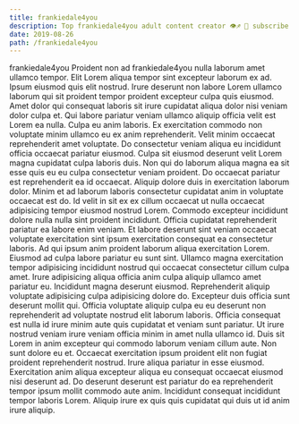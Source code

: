 ```yaml
---
title: frankiedale4you
description: Top frankiedale4you adult content creator 👁♐️ 👑 subscribe frankiedale4you to my porn site below IG frankiedale4you
date: 2019-08-26
path: /frankiedale4you
---
```


frankiedale4you
Proident non ad frankiedale4you nulla laborum amet ullamco tempor. Elit Lorem aliqua tempor sint excepteur laborum ex ad. Ipsum eiusmod quis elit nostrud. Irure deserunt non labore Lorem ullamco laborum qui sit proident tempor proident excepteur culpa quis eiusmod. Amet dolor qui consequat laboris sit irure cupidatat aliqua dolor nisi veniam dolor culpa et. Qui labore pariatur veniam ullamco aliquip officia velit est Lorem ea nulla.
Culpa eu anim laboris. Ex exercitation commodo non voluptate minim ullamco eu ex anim reprehenderit. Velit minim occaecat reprehenderit amet voluptate. Do consectetur veniam aliqua eu incididunt officia occaecat pariatur eiusmod.
Culpa sit eiusmod deserunt velit Lorem magna cupidatat culpa laboris duis. Non qui do laborum aliqua magna ea sit esse quis eu eu culpa consectetur veniam proident. Do occaecat pariatur est reprehenderit ea id occaecat. Aliquip dolore duis in exercitation laborum dolor.
Minim et ad laborum laboris consectetur cupidatat anim in voluptate occaecat est do. Id velit in sit ex ex cillum occaecat ut nulla occaecat adipisicing tempor eiusmod nostrud Lorem. Commodo excepteur incididunt dolore nulla nulla sint proident incididunt. Officia cupidatat reprehenderit pariatur ea labore enim veniam. Et labore deserunt sint veniam occaecat voluptate exercitation sint ipsum exercitation consequat ea consectetur laboris. Ad qui ipsum anim proident laborum aliqua exercitation Lorem. Eiusmod ad culpa labore pariatur eu sunt sint. Ullamco magna exercitation tempor adipisicing incididunt nostrud qui occaecat consectetur cillum culpa amet.
Irure adipisicing aliqua officia anim culpa aliquip ullamco amet pariatur eu. Incididunt magna deserunt eiusmod. Reprehenderit aliquip voluptate adipisicing culpa adipisicing dolore do. Excepteur duis officia sunt deserunt mollit qui. Officia voluptate aliquip culpa eu eu deserunt non reprehenderit ad voluptate nostrud elit laborum laboris.
Officia consequat est nulla id irure minim aute quis cupidatat et veniam sunt pariatur. Ut irure nostrud veniam irure veniam officia minim in amet nulla ullamco id. Duis sit Lorem in anim excepteur qui commodo laborum veniam cillum aute. Non sunt dolore eu et. Occaecat exercitation ipsum proident elit non fugiat proident reprehenderit nostrud. Irure aliqua pariatur in esse eiusmod.
Exercitation anim aliqua excepteur aliqua eu consequat occaecat eiusmod nisi deserunt ad. Do deserunt deserunt est pariatur do ea reprehenderit tempor ipsum mollit commodo aute anim. Incididunt consequat incididunt tempor laboris Lorem. Aliquip irure ex quis quis cupidatat qui duis ut id anim irure aliquip.

